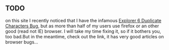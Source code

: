 <article><h2>TODO</h2>on this site I recently noticed that I have the infamous <a href="http://www.positioniseverything.net/explorer/dup-characters.html">Explorer 6 Duplicate Characters Bug</a>, but as more than half of my users use firefox or an other good (read not IE) browser. I will take my time fixing it, so if it bothers you, too bad.But in the meantime, check out the link, it has very good articles on browser bugs...</article>
